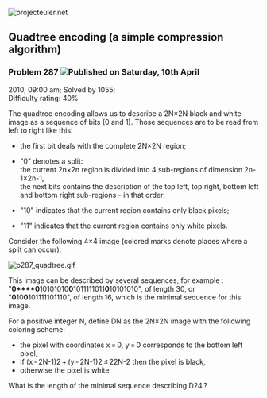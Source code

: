 ![projecteuler.net](images/print_page_logo.png)

## Quadtree encoding (a simple compression algorithm)

### Problem 287 ![](images/icon_info.png)Published on Saturday, 10th April
2010, 09:00 am; Solved by 1055;  
Difficulty rating: 40%

The quadtree encoding allows us to describe a 2N×2N black and white image as a
sequence of bits (0 and 1). Those sequences are to be read from left to right
like this:

  * the first bit deals with the complete 2N×2N region;
  * "0" denotes a split:   
the current 2n×2n region is divided into 4 sub-regions of dimension 2n-1×2n-1,  
the next bits contains the description of the top left, top right, bottom left
and bottom right sub-regions - in that order;

  * "10" indicates that the current region contains only black pixels;
  * "11" indicates that the current region contains only white pixels.

Consider the following 4×4 image (colored marks denote places where a split
can occur):

![p287_quadtree.gif](project/images/p287_quadtree.gif)

This image can be described by several sequences, for example :
"**0****0**10101010**0**1011111011**0**10101010", of length 30, or  
"**0**10**0**101111101110", of length 16, which is the minimal sequence for
this image.

For a positive integer N, define DN as the 2N×2N image with the following
coloring scheme:

  * the pixel with coordinates x = 0, y = 0 corresponds to the bottom left pixel,
  * if (x - 2N-1)2 + (y - 2N-1)2 ≤ 22N-2 then the pixel is black,
  * otherwise the pixel is white.

What is the length of the minimal sequence describing D24 ?

  
  

